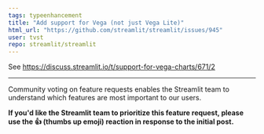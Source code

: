 ```yaml
---
tags: typeenhancement
title: "Add support for Vega (not just Vega Lite)"
html_url: "https://github.com/streamlit/streamlit/issues/945"
user: tvst
repo: streamlit/streamlit
---
```


See https://discuss.streamlit.io/t/support-for-vega-charts/671/2

---

Community voting on feature requests enables the Streamlit team to understand which features are most important to our users.

**If you'd like the Streamlit team to prioritize this feature request, please use the 👍 (thumbs up emoji) reaction in response to the initial post.**